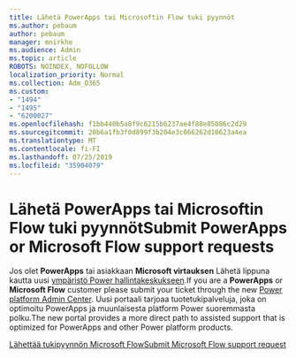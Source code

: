 ```yaml
---
title: Lähetä PowerApps tai Microsoftin Flow tuki pyynnöt
ms.author: pebaum
author: pebaum
manager: mnirkhe
ms.audience: Admin
ms.topic: article
ROBOTS: NOINDEX, NOFOLLOW
localization_priority: Normal
ms.collection: Adm_O365
ms.custom:
- "1494"
- "1495"
- "6200027"
ms.openlocfilehash: f1bb440b5a8f9c6215b6237ae4f88e85086c2d29
ms.sourcegitcommit: 20b6a1fb3f0d899f3b204e3c066262d10623a4ea
ms.translationtype: MT
ms.contentlocale: fi-FI
ms.lasthandoff: 07/25/2019
ms.locfileid: "35904079"
---
```

# <a name="submit-powerapps-or-microsoft-flow-support-requests"></a><span data-ttu-id="782aa-102">Lähetä PowerApps tai Microsoftin Flow tuki pyynnöt</span><span class="sxs-lookup"><span data-stu-id="782aa-102">Submit PowerApps or Microsoft Flow support requests</span></span>

<span data-ttu-id="782aa-103">Jos olet **PowerApps** tai asiakkaan **Microsoft virtauksen** Lähetä lippuna kautta uusi [ympäristö Power hallintakeskukseen](https://admin.powerplatform.microsoft.com/support?newTicket&product=15819).</span><span class="sxs-lookup"><span data-stu-id="782aa-103">If you are a **PowerApps** or **Microsoft Flow** customer please submit your ticket through the new [Power platform Admin Center](https://admin.powerplatform.microsoft.com/support?newTicket&product=15819).</span></span> <span data-ttu-id="782aa-104">Uusi portaali tarjoaa tuotetukipalveluja, joka on optimoitu PowerApps ja muunlaisesta platform Power suoremmasta polku.</span><span class="sxs-lookup"><span data-stu-id="782aa-104">The new portal provides a more direct path to assisted support that is optimized for PowerApps and other Power platform products.</span></span>

[<span data-ttu-id="782aa-105">Lähettää tukipyynnön Microsoft Flow</span><span class="sxs-lookup"><span data-stu-id="782aa-105">Submit Microsoft Flow support request</span></span>](https://admin.powerplatform.microsoft.com/support?newTicket&product=Flow)